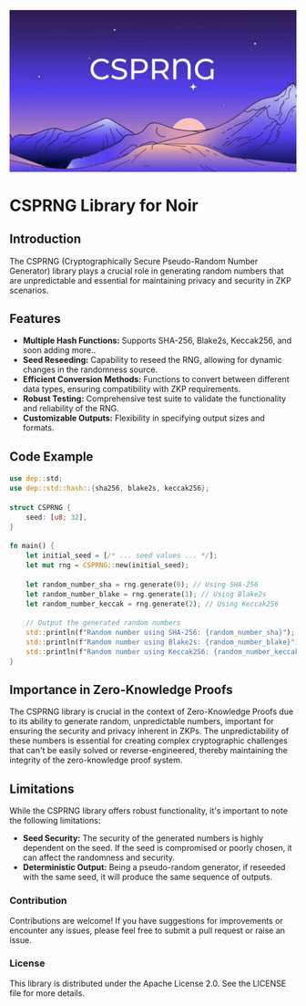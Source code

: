 ![CSPRNG Image](CSPRNG.png)
# CSPRNG Library for Noir

## Introduction

The CSPRNG (Cryptographically Secure Pseudo-Random Number Generator) library plays a crucial role in generating random numbers that are unpredictable and essential for maintaining privacy and security in ZKP scenarios.

## Features

- **Multiple Hash Functions:** Supports SHA-256, Blake2s, Keccak256, and soon adding more..
- **Seed Reseeding:** Capability to reseed the RNG, allowing for dynamic changes in the randomness source.
- **Efficient Conversion Methods:** Functions to convert between different data types, ensuring compatibility with ZKP requirements.
- **Robust Testing:** Comprehensive test suite to validate the functionality and reliability of the RNG.
- **Customizable Outputs:** Flexibility in specifying output sizes and formats.

## Code Example

```rust
use dep::std;
use dep::std::hash::{sha256, blake2s, keccak256};

struct CSPRNG {
    seed: [u8; 32],
}

fn main() {
    let initial_seed = [/* ... seed values ... */];
    let mut rng = CSPRNG::new(initial_seed);

    let random_number_sha = rng.generate(0); // Using SHA-256
    let random_number_blake = rng.generate(1); // Using Blake2s
    let random_number_keccak = rng.generate(2); // Using Keccak256

    // Output the generated random numbers
    std::println(f"Random number using SHA-256: {random_number_sha}");
    std::println(f"Random number using Blake2s: {random_number_blake}");
    std::println(f"Random number using Keccak256: {random_number_keccak}");
}
```

## Importance in Zero-Knowledge Proofs

The CSPRNG library is crucial in the context of Zero-Knowledge Proofs due to its ability to generate random, unpredictable numbers, important for ensuring the security and privacy inherent in ZKPs. The unpredictability of these numbers is essential for creating complex cryptographic challenges that can't be easily solved or reverse-engineered, thereby maintaining the integrity of the zero-knowledge proof system.

## Limitations

While the CSPRNG library offers robust functionality, it's important to note the following limitations:

- **Seed Security:** The security of the generated numbers is highly dependent on the seed. If the seed is compromised or poorly chosen, it can affect the randomness and security.
- **Deterministic Output:** Being a pseudo-random generator, if reseeded with the same seed, it will produce the same sequence of outputs.

### Contribution

Contributions are welcome! If you have suggestions for improvements or encounter any issues, please feel free to submit a pull request or raise an issue.

### License

This library is distributed under the Apache License 2.0. See the LICENSE file for more details.
